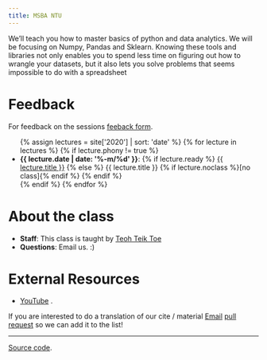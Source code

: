 ```yaml
---
title: MSBA NTU
---
```


We’ll teach you how to master basics of python and data analytics. We will be focusing on
Numpy, Pandas and Sklearn. Knowing these tools and libraries not only enables you to spend less time
on figuring out how to wrangle your datasets, but it also lets you solve problems that seems
impossible to do with a spreadsheet 

# Feedback
For feedback on the sessions  [feeback form](https://forms.gle/dewTPgD13zDhucjj8).

<ul>
{% assign lectures = site['2020'] | sort: 'date' %}
{% for lecture in lectures %}
    {% if lecture.phony != true %}
        <li>
        <strong>{{ lecture.date | date: '%-m/%d' }}</strong>:
        {% if lecture.ready %}
            <a href="{{ lecture.url }}">{{ lecture.title }}</a>
        {% else %}
            {{ lecture.title }} {% if lecture.noclass %}[no class]{% endif %}
        {% endif %}
        </li>
    {% endif %}
{% endfor %}
</ul>

# About the class

 - **Staff**: This class is taught by [Teoh Teik Toe](mailto:ttteoh@ntu.edu.sg)
 - **Questions**: Email us. :)

# External Resources 
 - [YouTube](....) .



If you are interested to do a translation of our cite / material
[Email](mailto:ttteoh@ntu.edu.sg)
[pull request](https://github.com/NTUMSBA/MSBA-public-2020/pulls) so
we can add it to the list!


---
<div class="small center">
<p><a href="https://github.com/NTUMSBA/MSBA-public-2020">Source code</a>.</p>
</div>